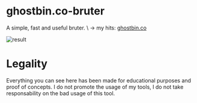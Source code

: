 # ghostbin.co-bruter
A simple, fast and useful bruter. \ -> my hits: [ghostbin.co](https://ghostbin.co/paste/h8ok9/raw)

![result](https://github.com/coats1337/ghostbin.co-bruter/blob/master/images/results.gif?raw=true)

# Legality

Everything you can see here has been made for educational purposes and proof of concepts. I do not promote the usage of my tools, I do not take responsability on the bad usage of this tool.
